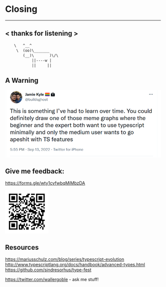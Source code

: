 # Closing

 ______________________
< thanks for listening >
 ----------------------
        \   ^__^
         \  (oo)\_______
            (__)\       )\/\
                ||----w |
                ||     ||

## A Warning

<img src='../assets/warning.png'>


## Give me feedback:

https://forms.gle/wty1cvfwbqMiMbzDA

<img src='../assets/feedback.png'>

## Resources

https://mariusschulz.com/blog/series/typescript-evolution
http://www.typescriptlang.org/docs/handbook/advanced-types.html
https://github.com/sindresorhus/type-fest

https://twitter.com/wallergoble - ask me stuff!